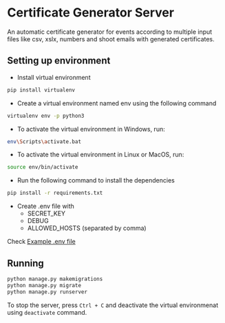 # Certificate Generator Server

An automatic certificate generator for events according to multiple input files like csv, xslx, numbers and shoot emails with generated certificates.

## Setting up environment

- Install virtual environment

```sh
pip install virtualenv
```

- Create a virtual environment named env using the following command

```sh
virtualenv env -p python3
```

- To activate the virtual environment in Windows, run:

```sh
env\Scripts\activate.bat
```

- To activate the virtual environment in Linux or MacOS, run:

```sh
source env/bin/activate
```

- Run the following command to install the dependencies

```sh
pip install -r requirements.txt
```

- Create .env file with
  - SECRET_KEY
  - DEBUG
  - ALLOWED_HOSTS (separated by comma)

Check [Example .env file](.env.sample)

## Running

```sh
python manage.py makemigrations
python manage.py migrate
python manage.py runserver
```

To stop the server, press `Ctrl + C` and deactivate the virtual environmenat using `deactivate` command.
